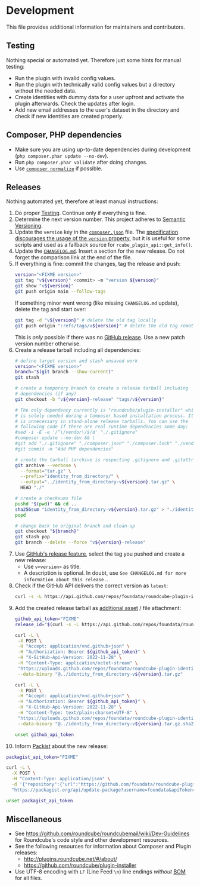 # Development

This file provides additional information for maintainers and contributors.


## Testing

Nothing special or automated yet. Therefore just some hints for manual testing:

* Run the plugin with invalid config values.
* Run the plugin with technically valid config values but a directory without the needed data.
* Create identities with dummy data for a user upfront and activate the plugin afterwards. Check the updates after login.
* Add new email addresses to the user's dataset in the directory and check if new identities are created properly.


## Composer, PHP dependencies

* Make sure you are using up-to-date dependencies during development (`php composer.phar update --no-dev`).
* Run `php composer.phar validate` after doing changes.
* Use [`composer normalize`](https://github.com/ergebnis/composer-normalize) if possible.


## Releases

Nothing automated yet, therefore at least manual instructions:

1. Do proper [Testing](#testing). Continue only if everything is fine.
2. Determine the next version number. This project adheres to [Semantic Versioning](https://semver.org/spec/v2.0.0.html).
3. Update the `version` key in the [`composer.json`](./composer.json) file. The [specification discourages the usage of the `version` property](https://getcomposer.org/doc/04-schema.md#version), but it is useful for some scripts and used as a fallback source for `rcube_plugin_api::get_info()`.
4. Update the [`CHANGELOG.md`](./CHANGELOG.md). Insert a section for the new release. Do not forget the comparison link at the end of the file.
5. If everything is fine: commit the changes, tag the release and push:
   ```bash
   version="<FIXME version>"
   git tag "v${version}" <commit> -m "version ${version}"
   git show "v${version}"
   git push origin main --follow-tags
   ```
   If something minor went wrong (like missing `CHANGELOG.md` update), delete the tag and start over:
   ```bash
   git tag -d "v${version}" # delete the old tag locally
   git push origin ":refs/tags/v${version}" # delete the old tag remotely
   ```
   This is *only* possible if there was no [GitHub release](https://github.com/foundata/roundcube-plugin-identity-from-directory/releases/). Use a new patch version number otherwise.
6. Create a release tarball including all dependencies:
   ```bash
   # define target version and stash unsaved work
   version="<FIXME version>"
   branch="$(git branch --show-current)"
   git stash

   # create a temporary branch to create a release tarball including
   # dependencies (if any)
   git checkout -b "v${version}-release" "tags/v${version}"

   # The only dependency currently is "roundcube/plugin-installer" which
   # is solely needed during a Composer based installation process. It
   # is unnecessary in stand-alone release tarballs. You can use the
   # following code if there are real runtime dependencies some day:
   #sed -i -E -e '/^\/vendor\/$/d' "./.gitignore"
   #composer update --no-dev && \
   #git add "./.gitignore" "./composer.json" "./composer.lock" "./vendor/." && \
   #git commit -m "Add PHP dependencies"

   # create the tarball (archive is respecting .gitignore and .gitattributes)
   git archive --verbose \
     --format="tar.gz" \
     --prefix="identity_from_directory/" \
     --output="../identity_from_directory-v${version}.tar.gz" \
     HEAD "./"

   # create a checksums file
   pushd "$(pwd)" && cd ..
   sha256sum "identity_from_directory-v${version}.tar.gz" > "./identity_from_directory-v${version}.tar.gz.sha256"
   popd

   # change back to original branch and clean-up
   git checkout "${branch}"
   git stash pop
   git branch --delete --force "v${version}-release"
   ```
7. Use [GitHub's release feature](https://github.com/foundata/roundcube-plugin-identity-from-directory/releases/new), select the tag you pushed and create a new release:
   * Use `v<version>` as title.
   * A description is optional. In doubt, use `See CHANGELOG.md for more information about this release.`.
8. Check if the GitHub API delivers the correct version as `latest`:
   ```bash
   curl -s -L https://api.github.com/repos/foundata/roundcube-plugin-identity-from-directory/releases/latest | jq -r '.tag_name' | sed -e 's/^v//g'
   ```
9. Add the created release tarball as [additional asset](https://docs.github.com/en/enterprise-cloud@latest/rest/releases/assets#upload-a-release-asset) / file attachment:
   ```bash
   github_api_token="FIXME"
   release_id="$(curl -s -L https://api.github.com/repos/foundata/roundcube-plugin-identity-from-directory/releases/latest | jq -r '.id')"

   curl -L \
    -X POST \
    -H "Accept: application/vnd.github+json" \
    -H "Authorization: Bearer ${github_api_token}" \
    -H "X-GitHub-Api-Version: 2022-11-28" \
    -H "Content-Type: application/octet-stream" \
    "https://uploads.github.com/repos/foundata/roundcube-plugin-identity-from-directory/releases/${release_id}/assets?name=identity_from_directory-v${version}.tar.gz" \
    --data-binary "@../identity_from_directory-v${version}.tar.gz"

   curl -L \
    -X POST \
    -H "Accept: application/vnd.github+json" \
    -H "Authorization: Bearer ${github_api_token}" \
    -H "X-GitHub-Api-Version: 2022-11-28" \
    -H "Content-Type: text/plain;charset=UTF-8" \
    "https://uploads.github.com/repos/foundata/roundcube-plugin-identity-from-directory/releases/${release_id}/assets?name=identity_from_directory-v${version}.tar.gz.sha256" \
    --data-binary "@../identity_from_directory-v${version}.tar.gz.sha256"

   unset github_api_token
   ```
10. Inform [Packist](https://packagist.org/) about the new release:
   ```bash
   packagist_api_token="FIXME"

   curl -L \
     -X POST \
     -H "Content-Type: application/json" \
     -d '{"repository":{"url":"https://github.com/foundata/roundcube-plugin-identity-from-directory"}}' \
     "https://packagist.org/api/update-package?username=foundata&apiToken=${packagist_api_token}"

   unset packagist_api_token
   ```


## Miscellaneous

* See <https://github.com/roundcube/roundcubemail/wiki/Dev-Guidelines> for Roundcube's code style and other development resources.
* See the following resources for information about Composer and Plugin releases:
  * <http://plugins.roundcube.net/#/about/>
  * <https://github.com/roundcube/plugin-installer>
* Use UTF-8 encoding with `LF` (Line Feed `\n`) line endings *without* [BOM](https://en.wikipedia.org/wiki/Byte_order_mark) for all files.
